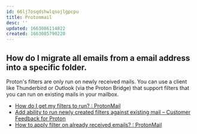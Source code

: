 ```yaml
---
id: 66lj7osqdshwlqsojlgpcpu
title: Protonmail
desc: ''
updated: 1663086114822
created: 1663085790220
---
```


## How do I migrate all emails from a email address into a specific folder.

Proton's filters are only run on newly received mails. You can use a client like Thunderbird or Outlook (via the Proton Bridge) that support filters that you can run on existing mails in your mailbox.

* [How do I get my filters to run? : ProtonMail](https://old.reddit.com/r/ProtonMail/comments/qzjr4p/how_do_i_get_my_filters_to_run/)
* [Add ability to run newly created filters against existing mail – Customer Feedback for Proton](https://protonmail.uservoice.com/forums/284483-proton-mail/suggestions/15996352-add-ability-to-run-newly-created-filters-against-e)
* [How to apply filter on already received emails? : ProtonMail](https://old.reddit.com/r/ProtonMail/comments/h7jnip/how_to_apply_filter_on_already_received_emails/)
